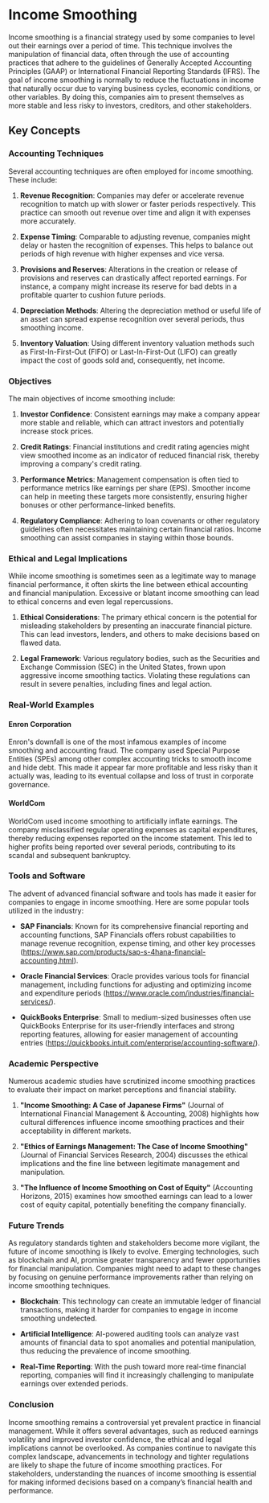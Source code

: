 # Income Smoothing

Income smoothing is a financial strategy used by some companies to level out their earnings over a period of time. This technique involves the manipulation of financial data, often through the use of accounting practices that adhere to the guidelines of Generally Accepted Accounting Principles (GAAP) or International Financial Reporting Standards (IFRS). The goal of income smoothing is normally to reduce the fluctuations in income that naturally occur due to varying business cycles, economic conditions, or other variables. By doing this, companies aim to present themselves as more stable and less risky to investors, creditors, and other stakeholders.

## Key Concepts

### Accounting Techniques

Several accounting techniques are often employed for income smoothing. These include:

1. **Revenue Recognition**: Companies may defer or accelerate revenue recognition to match up with slower or faster periods respectively. This practice can smooth out revenue over time and align it with expenses more accurately.
  
2. **Expense Timing**: Comparable to adjusting revenue, companies might delay or hasten the recognition of expenses. This helps to balance out periods of high revenue with higher expenses and vice versa.

3. **Provisions and Reserves**: Alterations in the creation or release of provisions and reserves can drastically affect reported earnings. For instance, a company might increase its reserve for bad debts in a profitable quarter to cushion future periods.

4. **Depreciation Methods**: Altering the depreciation method or useful life of an asset can spread expense recognition over several periods, thus smoothing income.

5. **Inventory Valuation**: Using different inventory valuation methods such as First-In-First-Out (FIFO) or Last-In-First-Out (LIFO) can greatly impact the cost of goods sold and, consequently, net income.

### Objectives

The main objectives of income smoothing include:

1. **Investor Confidence**: Consistent earnings may make a company appear more stable and reliable, which can attract investors and potentially increase stock prices.
   
2. **Credit Ratings**: Financial institutions and credit rating agencies might view smoothed income as an indicator of reduced financial risk, thereby improving a company's credit rating.
   
3. **Performance Metrics**: Management compensation is often tied to performance metrics like earnings per share (EPS). Smoother income can help in meeting these targets more consistently, ensuring higher bonuses or other performance-linked benefits.
   
4. **Regulatory Compliance**: Adhering to loan covenants or other regulatory guidelines often necessitates maintaining certain financial ratios. Income smoothing can assist companies in staying within those bounds.

### Ethical and Legal Implications

While income smoothing is sometimes seen as a legitimate way to manage financial performance, it often skirts the line between ethical accounting and financial manipulation. Excessive or blatant income smoothing can lead to ethical concerns and even legal repercussions.

1. **Ethical Considerations**: The primary ethical concern is the potential for misleading stakeholders by presenting an inaccurate financial picture. This can lead investors, lenders, and others to make decisions based on flawed data.
   
2. **Legal Framework**: Various regulatory bodies, such as the Securities and Exchange Commission (SEC) in the United States, frown upon aggressive income smoothing tactics. Violating these regulations can result in severe penalties, including fines and legal action.

### Real-World Examples

#### Enron Corporation

Enron's downfall is one of the most infamous examples of income smoothing and accounting fraud. The company used Special Purpose Entities (SPEs) among other complex accounting tricks to smooth income and hide debt. This made it appear far more profitable and less risky than it actually was, leading to its eventual collapse and loss of trust in corporate governance.

#### WorldCom

WorldCom used income smoothing to artificially inflate earnings. The company misclassified regular operating expenses as capital expenditures, thereby reducing expenses reported on the income statement. This led to higher profits being reported over several periods, contributing to its scandal and subsequent bankruptcy.

### Tools and Software

The advent of advanced financial software and tools has made it easier for companies to engage in income smoothing. Here are some popular tools utilized in the industry:

- **SAP Financials**: Known for its comprehensive financial reporting and accounting functions, SAP Financials offers robust capabilities to manage revenue recognition, expense timing, and other key processes (https://www.sap.com/products/sap-s-4hana-financial-accounting.html).

- **Oracle Financial Services**: Oracle provides various tools for financial management, including functions for adjusting and optimizing income and expenditure periods (https://www.oracle.com/industries/financial-services/).

- **QuickBooks Enterprise**: Small to medium-sized businesses often use QuickBooks Enterprise for its user-friendly interfaces and strong reporting features, allowing for easier management of accounting entries (https://quickbooks.intuit.com/enterprise/accounting-software/).

### Academic Perspective

Numerous academic studies have scrutinized income smoothing practices to evaluate their impact on market perceptions and financial stability.

1. **"Income Smoothing: A Case of Japanese Firms"** (Journal of International Financial Management & Accounting, 2008) highlights how cultural differences influence income smoothing practices and their acceptability in different markets.

2. **"Ethics of Earnings Management: The Case of Income Smoothing"** (Journal of Financial Services Research, 2004) discusses the ethical implications and the fine line between legitimate management and manipulation.

3. **"The Influence of Income Smoothing on Cost of Equity"** (Accounting Horizons, 2015) examines how smoothed earnings can lead to a lower cost of equity capital, potentially benefiting the company financially.

### Future Trends

As regulatory standards tighten and stakeholders become more vigilant, the future of income smoothing is likely to evolve. Emerging technologies, such as blockchain and AI, promise greater transparency and fewer opportunities for financial manipulation. Companies might need to adapt to these changes by focusing on genuine performance improvements rather than relying on income smoothing techniques.

- **Blockchain**: This technology can create an immutable ledger of financial transactions, making it harder for companies to engage in income smoothing undetected.

- **Artificial Intelligence**: AI-powered auditing tools can analyze vast amounts of financial data to spot anomalies and potential manipulation, thus reducing the prevalence of income smoothing.

- **Real-Time Reporting**: With the push toward more real-time financial reporting, companies will find it increasingly challenging to manipulate earnings over extended periods.

### Conclusion

Income smoothing remains a controversial yet prevalent practice in financial management. While it offers several advantages, such as reduced earnings volatility and improved investor confidence, the ethical and legal implications cannot be overlooked. As companies continue to navigate this complex landscape, advancements in technology and tighter regulations are likely to shape the future of income smoothing practices. For stakeholders, understanding the nuances of income smoothing is essential for making informed decisions based on a company’s financial health and performance.